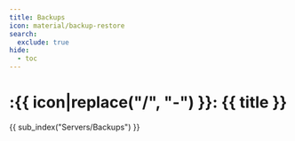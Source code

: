 ```yaml
---
title: Backups
icon: material/backup-restore
search:
  exclude: true
hide:
  - toc
---
```


# :{{ icon|replace("/", "-") }}: {{ title }}

{{ sub_index("Servers/Backups") }}
